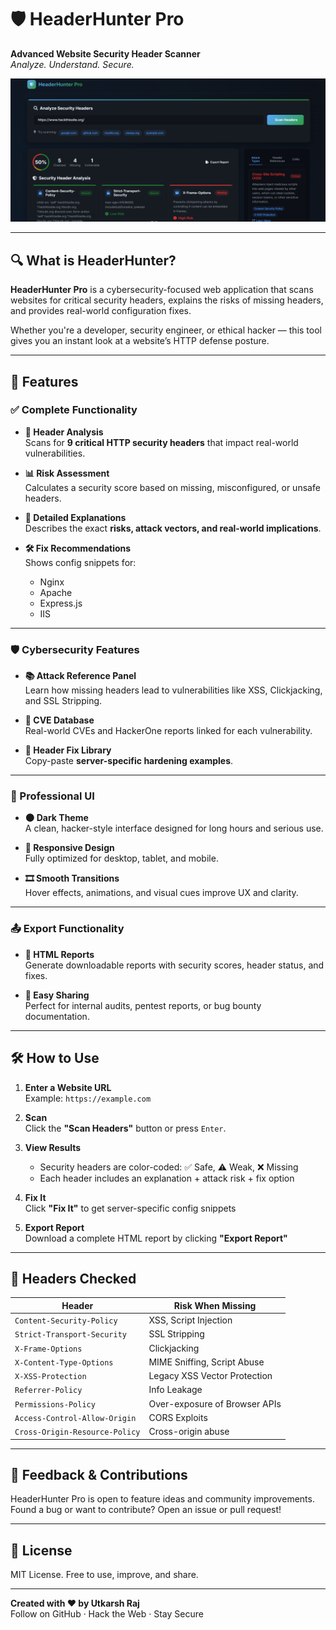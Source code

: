 # 🛡️ HeaderHunter Pro

**Advanced Website Security Header Scanner**  
*Analyze. Understand. Secure.*

![Screenshot Working](screenshot/headerhunter.png)

---

## 🔍 What is HeaderHunter?

**HeaderHunter Pro** is a cybersecurity-focused web application that scans websites for critical security headers, explains the risks of missing headers, and provides real-world configuration fixes.

Whether you're a developer, security engineer, or ethical hacker — this tool gives you an instant look at a website’s HTTP defense posture.

---

## 🚀 Features

### ✅ Complete Functionality

- **🔎 Header Analysis**  
  Scans for **9 critical HTTP security headers** that impact real-world vulnerabilities.

- **📊 Risk Assessment**  
  Calculates a security score based on missing, misconfigured, or unsafe headers.

- **🧠 Detailed Explanations**  
  Describes the exact **risks, attack vectors, and real-world implications**.

- **🛠️ Fix Recommendations**  
  Shows config snippets for:
  - Nginx  
  - Apache  
  - Express.js  
  - IIS

---

### 🛡️ Cybersecurity Features

- **📚 Attack Reference Panel**  
  Learn how missing headers lead to vulnerabilities like XSS, Clickjacking, and SSL Stripping.

- **📖 CVE Database**  
  Real-world CVEs and HackerOne reports linked for each vulnerability.

- **🔧 Header Fix Library**  
  Copy-paste **server-specific hardening examples**.

---

### 🎨 Professional UI

- **🌑 Dark Theme**  
  A clean, hacker-style interface designed for long hours and serious use.

- **📱 Responsive Design**  
  Fully optimized for desktop, tablet, and mobile.

- **🎞️ Smooth Transitions**  
  Hover effects, animations, and visual cues improve UX and clarity.

---

### 📤 Export Functionality

- **🧾 HTML Reports**  
  Generate downloadable reports with security scores, header status, and fixes.

- **🔗 Easy Sharing**  
  Perfect for internal audits, pentest reports, or bug bounty documentation.

---

## 🛠️ How to Use

1. **Enter a Website URL**  
   Example: `https://example.com`

2. **Scan**  
   Click the **"Scan Headers"** button or press `Enter`.

3. **View Results**  
   - Security headers are color-coded: ✅ Safe, ⚠️ Weak, ❌ Missing  
   - Each header includes an explanation + attack risk + fix option

4. **Fix It**  
   Click **"Fix It"** to get server-specific config snippets

5. **Export Report**  
   Download a complete HTML report by clicking **"Export Report"**

---

## 🧠 Headers Checked

| Header                     | Risk When Missing                 |
|----------------------------|-----------------------------------|
| `Content-Security-Policy` | XSS, Script Injection             |
| `Strict-Transport-Security` | SSL Stripping                    |
| `X-Frame-Options`          | Clickjacking                      |
| `X-Content-Type-Options`   | MIME Sniffing, Script Abuse       |
| `X-XSS-Protection`         | Legacy XSS Vector Protection      |
| `Referrer-Policy`          | Info Leakage                      |
| `Permissions-Policy`       | Over-exposure of Browser APIs     |
| `Access-Control-Allow-Origin` | CORS Exploits                  |
| `Cross-Origin-Resource-Policy` | Cross-origin abuse           |

---

## 💬 Feedback & Contributions

HeaderHunter Pro is open to feature ideas and community improvements.  
Found a bug or want to contribute? Open an issue or pull request!

---

## 📄 License

MIT License. Free to use, improve, and share.

---

**Created with ❤️ by Utkarsh Raj**  
Follow on GitHub · Hack the Web · Stay Secure  
